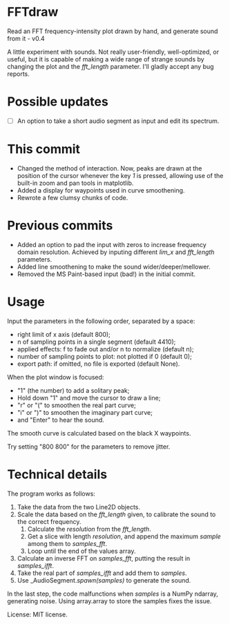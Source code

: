 # FFTdraw

Read an FFT frequency-intensity plot drawn by hand, and generate sound from it - v0.4

A little experiment with sounds. Not really user-friendly, well-optimized, or useful, but it is capable of making a wide range of strange sounds by changing the plot and the _fft_length_ parameter. I'll gladly accept any bug reports.

# Possible updates

 - [ ] An option to take a short audio segment as input and edit its spectrum.

# This commit

 - Changed the method of interaction. Now, peaks are drawn at the position of the cursor whenever the key _1_ is pressed, allowing use of the built-in zoom and pan tools in matplotlib.
 - Added a display for waypoints used in curve smoothening.
 - Rewrote a few clumsy chunks of code.

# Previous commits

 - Added an option to pad the input with zeros to increase frequency domain resolution. Achieved by inputing different _lim_x_ and _fft_length_ parameters.
 - Added line smoothening to make the sound wider/deeper/mellower.
 - Removed the MS Paint-based input (bad!) in the initial commit.

# Usage

Input the parameters in the following order, separated by a space:
 - right limit of x axis (default 800);
 - n of sampling points in a single segment (default 4410);
 - applied effects: f to fade out and/or n to normalize (default n);
 - number of sampling points to plot: not plotted if 0 (default 0);
 - export path: if omitted, no file is exported (default None).

When the plot window is focused:
 - "1" (the number) to add a solitary peak;
 - Hold down "1" and move the cursor to draw a line;
 - "r" or "(" to smoothen the real part curve;
 - "i" or ")" to smoothen the imaginary part curve;
 - and "Enter" to hear the sound.

The smooth curve is calculated based on the black X waypoints.

Try setting "800 800" for the parameters to remove jitter.

# Technical details

The program works as follows:
1. Take the data from the two Line2D objects. 
2. Scale the data based on the _fft_length_ given, to calibrate the sound to the correct frequency.
    1. Calculate the _resolution_ from the _fft_length_.
    2. Get a slice with length _resolution_, and append the maximum _sample_ among them to _samples_fft_.
    3. Loop until the end of the values array.
3. Calculate an inverse FFT on _samples_fft_, putting the result in _samples_ifft_.
4. Take the real part of _samples_ifft_ and add them to _samples_.
5. Use _AudioSegment._spawn(samples)_ to generate the sound.

In the last step, the code malfunctions when _samples_ is a NumPy ndarray, generating noise. Using array.array to store the samples fixes the issue.

License: MIT license.
